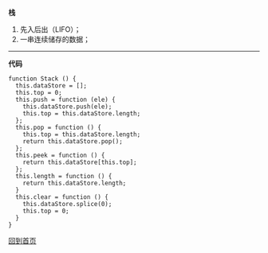 **栈**

1. 先入后出（LIFO）； 
2. 一串连续储存的数据；
***

**代码**
```
function Stack () {
  this.dataStore = [];
  this.top = 0;
  this.push = function (ele) {
    this.dataStore.push(ele);
    this.top = this.dataStore.length;
  };
  this.pop = function () {
    this.top = this.dataStore.length;
    return this.dataStore.pop();
  };
  this.peek = function () {
    return this.dataStore[this.top];
  };
  this.length = function () {
    return this.dataStore.length;
  }
  this.clear = function () {
    this.dataStore.splice(0);
    this.top = 0;
  }
}
```
[回到首页](https://github.com/tfeng-use/algorithm-js/blob/master/README.md)